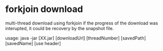 # forkjoin download
 multi-thread download using forkjoin 
 if the progress of the download was interupted, it could be recovery by the snapshot file.

usage: java -jar [XX.jar] [downloadUrl] [threadNumber] [savedPath] [savedName] [use header]

